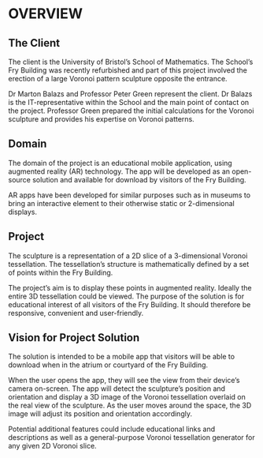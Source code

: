 # OVERVIEW

## The Client

The client is the University of Bristol’s School of Mathematics. The School’s Fry Building was recently refurbished and part of this project involved the erection of a large Voronoi pattern sculpture opposite the entrance.

Dr Marton Balazs and Professor Peter Green represent the client. Dr Balazs is the IT-representative within the School and the main point of contact on the project. Professor Green prepared the initial calculations for the Voronoi sculpture and provides his expertise on Voronoi patterns.
												

## Domain

The domain of the project is an educational mobile application, using augmented reality (AR) technology. The app will be developed as an open-source solution and available for download by visitors of the Fry Building.

AR apps have been developed for similar purposes such as in museums to bring an interactive element to their otherwise static or 2-dimensional displays.
												

## Project

The sculpture is a representation of a 2D slice of a 3-dimensional Voronoi tessellation. The tessellation’s structure is mathematically defined by a set of points within the Fry Building.

The project’s aim is to display these points in augmented reality. Ideally the entire 3D tessellation could be viewed. The purpose of the solution is for educational interest of all visitors of the Fry Building. It should therefore be responsive, convenient and user-friendly.
												

## Vision for Project Solution

The solution is intended to be a mobile app that visitors will be able to download when in the atrium or courtyard of the Fry Building.

When the user opens the app, they will see the view from their device’s camera on-screen. The app will detect the sculpture’s position and orientation and display a 3D image of the Voronoi tessellation overlaid on the real view of the sculpture. As the user moves around the space, the 3D image will adjust its position and orientation accordingly.

Potential additional features could include educational links and descriptions as well as a general-purpose Voronoi tessellation generator for any given 2D Voronoi slice.
